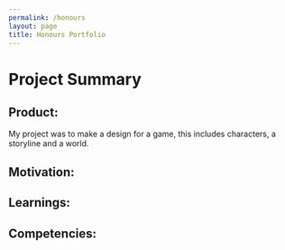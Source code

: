 ```yaml
---
permalink: /honours
layout: page
title: Honours Portfolio
---
```


<h1>Project Summary</h1>
<h2>Product: </h2>
    <p>My project was to make a design for a game, this includes characters, a storyline and a world.</p>
<h2>Motivation: </h2>
<h2>Learnings: </h2>
<h2>Competencies: </h2>
